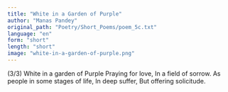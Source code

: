 ```yaml
---
title: "White in a Garden of Purple"
author: "Manas Pandey"
original_path: "Poetry/Short_Poems/poem_5c.txt"
language: "en"
form: "short"
length: "short"
image: "white-in-a-garden-of-purple.png"
---
```

(3/3)
White in a garden of Purple
Praying for love,
In a field of sorrow.
As people in some stages of life,
In deep suffer,
But offering solicitude.